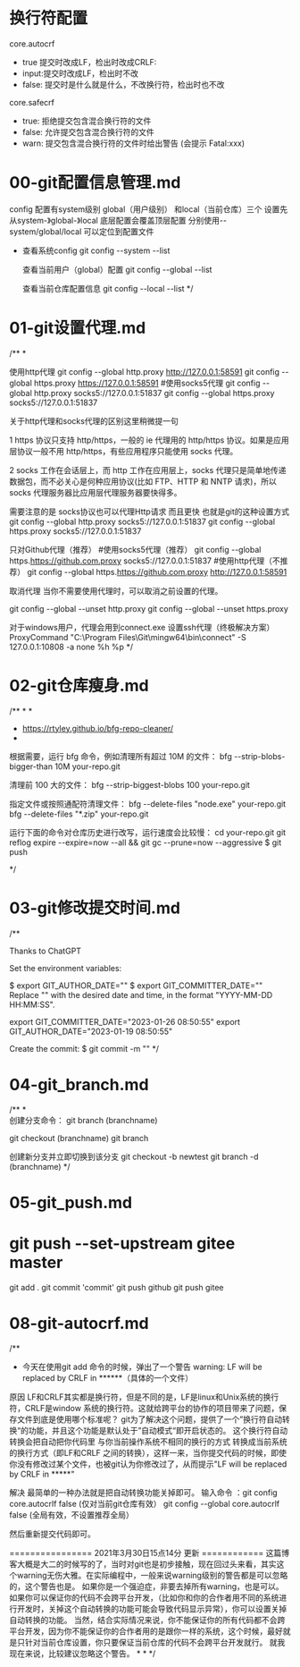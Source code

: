 # 换行符配置

core.autocrf
- true 提交时改成LF，检出时改成CRLF:
- input:提交时改成LF，检出时不改
- false: 提交时是什么就是什么，不改换行符，检出时也不改

core.safecrf
- true: 拒绝提交包含混合换行符的文件
- false: 允许提交包含混合换行符的文件
- warn: 提交包含混合换行符的文件时给出警告
(会提示 Fatal:xxx)


# 00-git配置信息管理.md


 config 配置有system级别 global（用户级别） 和local（当前仓库）三个 设置先从system-》global-》local  底层配置会覆盖顶层配置 分别使用--system/global/local 可以定位到配置文件

 * 查看系统config
   git config --system --list

   查看当前用户（global）配置
   git config --global  --list

   查看当前仓库配置信息
   git config --local  --list
 */


# 01-git设置代理.md

/**
 * 

使用http代理 
git config --global http.proxy http://127.0.0.1:58591
git config --global https.proxy https://127.0.0.1:58591
#使用socks5代理
git config --global http.proxy socks5://127.0.0.1:51837
git config --global https.proxy socks5://127.0.0.1:51837

关于http代理和socks代理的区别这里稍微提一句

1 https 协议只支持 http/https，一般的 ie 代理用的 http/https 协议。如果是应用层协议一般不用 http/https，有些应用程序只能使用 socks 代理。

2 socks 工作在会话层上，而 http 工作在应用层上，socks 代理只是简单地传递数据包，而不必关心是何种应用协议(比如 FTP、HTTP 和 NNTP 请求)，所以 socks 代理服务器比应用层代理服务器要快得多。

需要注意的是 socks协议也可以代理Http请求 而且更快 也就是git的这种设置方式
git config --global http.proxy socks5://127.0.0.1:51837
git config --global https.proxy socks5://127.0.0.1:51837

只对Github代理（推荐）
#使用socks5代理（推荐）
git config --global https.https://github.com.proxy socks5://127.0.0.1:51837
#使用http代理（不推荐）
git config --global https.https://github.com.proxy http://127.0.0.1:58591

取消代理
当你不需要使用代理时，可以取消之前设置的代理。

git config --global --unset http.proxy
git config --global --unset https.proxy


对于windows用户，代理会用到connect.exe
设置ssh代理（终极解决方案）
 ProxyCommand "C:\Program Files\Git\mingw64\bin\connect" -S 127.0.0.1:10808 -a none %h %p
 */


# 02-git仓库瘦身.md

/**
 *
 *
 * https://rtyley.github.io/bfg-repo-cleaner/
 * 
根据需要，运行 bfg 命令，例如清理所有超过 10M 的文件：
bfg --strip-blobs-bigger-than 10M your-repo.git

清理前 100 大的文件：
bfg --strip-biggest-blobs 100 your-repo.git


指定文件或按照通配符清理文件：
bfg --delete-files "node.exe" your-repo.git
bfg --delete-files "*.zip" your-repo.git


运行下面的命令对仓库历史进行改写，运行速度会比较慢：
cd your-repo.git
git reflog expire --expire=now --all && git gc --prune=now --aggressive
$ git push

 */


# 03-git修改提交时间.md

/**

Thanks to ChatGPT

Set the environment variables:

$ export GIT_AUTHOR_DATE="<desired date>"
$ export GIT_COMMITTER_DATE="<desired date>"
Replace "<desired date>" with the desired date and time, in the format "YYYY-MM-DD HH:MM:SS".

export GIT_COMMITTER_DATE="2023-01-26 08:50:55"
export GIT_AUTHOR_DATE="2023-01-19 08:50:55"

Create the commit:
$ git commit -m "<commit message>"
 */

# 04-git_branch.md

/**
 *  
 创建分支命令：
 git branch (branchname)

 git checkout (branchname)
 git branch


 创建新分支并立即切换到该分支
 git checkout -b newtest
 git branch -d (branchname)
 */


# 05-git_push.md

# git push --set-upstream gitee master
git add .
git commit 'commit'
git push github
git push gitee

# 08-git-autocrf.md

/**
 * 今天在使用git add 命令的时候，弹出了一个警告 warning: LF will be replaced by CRLF in ******（具体的一个文件）

原因
LF和CRLF其实都是换行符，但是不同的是，LF是linux和Unix系统的换行符，CRLF是window 系统的换行符。这就给跨平台的协作的项目带来了问题，保存文件到底是使用哪个标准呢？ git为了解决这个问题，提供了一个”换行符自动转换“的功能，并且这个功能是默认处于”自动模式“即开启状态的。
这个换行符自动转换会把自动把你代码里 与你当前操作系统不相同的换行的方式 转换成当前系统的换行方式（即LF和CRLF 之间的转换），这样一来，当你提交代码的时候，即使你没有修改过某个文件，也被git认为你修改过了，从而提示"LF will be replaced by CRLF in *****"

解决
最简单的一种办法就是把自动转换功能关掉即可。
输入命令 ：git config core.autocrlf false (仅对当前git仓库有效）
git config --global core.autocrlf false (全局有效，不设置推荐全局）

然后重新提交代码即可。

================ 2021年3月30日15点14分 更新 ============
这篇博客大概是大二的时候写的了，当时对git也是初步接触，现在回过头来看，其实这个warning无伤大雅。在实际编程中，一般来说warning级别的警告都是可以忽略的，这个警告也是。
如果你是一个强迫症，非要去掉所有warning，也是可以。如果你可以保证你的代码不会跨平台开发，（比如你和你的合作者用不同的系统进行开发时，关掉这个自动转换的功能可能会导致代码显示异常），你可以设置关掉自动转换的功能。
当然，结合实际情况来说，你不能保证你的所有代码都不会跨平台开发，因为你不能保证你的合作者用的是跟你一样的系统，这个时候，最好就是只针对当前仓库设置，你只要保证当前仓库的代码不会跨平台开发就行。
就我现在来说，比较建议忽略这个警告。
 * 
 * 
 */




